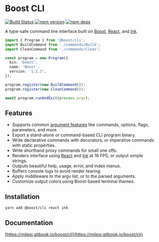 # Boost CLI

[![Build Status](https://travis-ci.org/milesj/boost.svg?branch=master)](https://travis-ci.org/milesj/boost)
[![npm version](https://badge.fury.io/js/%40boost%cli.svg)](https://www.npmjs.com/package/@boost/cli)
[![npm deps](https://david-dm.org/milesj/boost.svg?path=packages/cli)](https://www.npmjs.com/package/@boost/cli)

A type-safe command line interface built on [Boost][args], [React][react], and [Ink][ink].

```ts
import { Program } from '@boost/cli';
import BuildCommand from './commands/Build';
import CleanCommand from './commands/Clean';

const program = new Program({
  bin: 'boost',
  name: 'Boost',
  version: '1.2.3',
});

program.register(new BuildCommand());
program.register(new CleanCommand());

await program.runAndExit(process.argv);
```

## Features

- Supports common [argument features][args] like commands, options, flags, parameters, and more.
- Export a stand-alone or command-based CLI program binary.
- Write declarative commands with decorators, or imperative commands with static properties.
- Write shorthand proxy commands for small one offs.
- Renders interface using [React][react] and [Ink][ink] at 16 FPS, or output simple strings.
- Outputs beautiful help, usage, error, and index menus.
- Buffers console logs to avoid render tearing.
- Apply middleware to the argv list, or to the parsed arguments.
- Customize output colors using Boost-based terminal themes.

## Installation

```
yarn add @boost/cli react ink
```

## Documentation

[https://milesj.gitbook.io/boost/cli](https://milesj.gitbook.io/boost/cli)

[args]: https://www.npmjs.com/package/@boost/args
[ink]: https://github.com/vadimdemedes/ink
[react]: https://reactjs.org/
